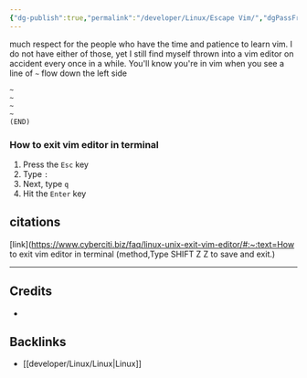 ```yaml
---
{"dg-publish":true,"permalink":"/developer/Linux/Escape Vim/","dgPassFrontmatter":true}
---
```


much respect for the people who have the time and patience to learn vim. I do not have either of those, yet I still find myself thrown into a vim editor on accident every once in a while. You'll know you're in vim when you see a line of `~` flow down the left side

```shell
~
~
~
~
(END)
```

### How to exit vim editor in terminal 
1.  Press the `Esc` key
2.  Type `:`
3.  Next, type `q`
4.  Hit the `Enter` key

## citations
[link](https://www.cyberciti.biz/faq/linux-unix-exit-vim-editor/#:~:text=How to exit vim editor in terminal (method,Type SHIFT Z Z to save and exit.)

---
## Credits 
- 

## Backlinks
- [[developer/Linux/Linux\|Linux]]